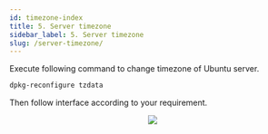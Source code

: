 ```yaml
---
id: timezone-index
title: 5. Server timezone
sidebar_label: 5. Server timezone
slug: /server-timezone/
---
```


Execute following command to change timezone of Ubuntu server.

```bash
dpkg-reconfigure tzdata
```

Then follow interface according to your requirement.
<p align="center">
  <img src="https://i.imgur.com/hWjtS36.png"/>
  <br/>
</p>